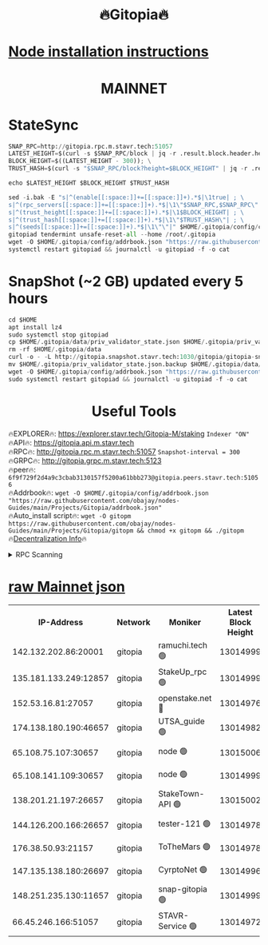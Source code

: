 <h1 align="center"> 🔥Gitopia🔥</h1>

[Node installation instructions](https://github.com/obajay/nodes-Guides/tree/main/Projects/Gitopia)
=

<h1 align="center"> MAINNET</h1>

# StateSync
```python
SNAP_RPC=http://gitopia.rpc.m.stavr.tech:51057
LATEST_HEIGHT=$(curl -s $SNAP_RPC/block | jq -r .result.block.header.height); \
BLOCK_HEIGHT=$((LATEST_HEIGHT - 300)); \
TRUST_HASH=$(curl -s "$SNAP_RPC/block?height=$BLOCK_HEIGHT" | jq -r .result.block_id.hash)

echo $LATEST_HEIGHT $BLOCK_HEIGHT $TRUST_HASH

sed -i.bak -E "s|^(enable[[:space:]]+=[[:space:]]+).*$|\1true| ; \
s|^(rpc_servers[[:space:]]+=[[:space:]]+).*$|\1\"$SNAP_RPC,$SNAP_RPC\"| ; \
s|^(trust_height[[:space:]]+=[[:space:]]+).*$|\1$BLOCK_HEIGHT| ; \
s|^(trust_hash[[:space:]]+=[[:space:]]+).*$|\1\"$TRUST_HASH\"| ; \
s|^(seeds[[:space:]]+=[[:space:]]+).*$|\1\"\"|" $HOME/.gitopia/config/config.toml
gitopiad tendermint unsafe-reset-all --home /root/.gitopia
wget -O $HOME/.gitopia/config/addrbook.json "https://raw.githubusercontent.com/obajay/nodes-Guides/main/Projects/Gitopia/addrbook.json"
systemctl restart gitopiad && journalctl -u gitopiad -f -o cat
```
# SnapShot (~2 GB) updated every 5 hours
```python
cd $HOME
apt install lz4
sudo systemctl stop gitopiad
cp $HOME/.gitopia/data/priv_validator_state.json $HOME/.gitopia/priv_validator_state.json.backup
rm -rf $HOME/.gitopia/data
curl -o - -L http://gitopia.snapshot.stavr.tech:1030/gitopia/gitopia-snap.tar.lz4 | lz4 -c -d - | tar -x -C $HOME/.gitopia --strip-components 2
mv $HOME/.gitopia/priv_validator_state.json.backup $HOME/.gitopia/data/priv_validator_state.json
wget -O $HOME/.gitopia/config/addrbook.json "https://raw.githubusercontent.com/obajay/nodes-Guides/main/Projects/Gitopia/addrbook.json"
sudo systemctl restart gitopiad && journalctl -u gitopiad -f -o cat
```
 <h1 align="center"> Useful Tools</h1>

🔥EXPLORER🔥:      https://explorer.stavr.tech/Gitopia-M/staking  `Indexer "ON"` \
🔥API🔥: 			 		 https://gitopia.api.m.stavr.tech \
🔥RPC🔥:           http://gitopia.rpc.m.stavr.tech:51057              `Snapshot-interval = 300` \
🔥GRPC🔥:          http://gitopia.grpc.m.stavr.tech:5123 \
🔥peer🔥:					 `6f9f729f2d4a9c3cbab3130157f5200a61bbb273@gitopia.peers.stavr.tech:51056` \
🔥Addrbook🔥:    ```wget -O $HOME/.gitopia/config/addrbook.json "https://raw.githubusercontent.com/obajay/nodes-Guides/main/Projects/Gitopia/addrbook.json"``` \
🔥Auto_install script🔥: ```wget -O gitopm https://raw.githubusercontent.com/obajay/nodes-Guides/main/Projects/Gitopia/gitopm && chmod +x gitopm && ./gitopm``` \
🔥[Decentralization Info](https://github.com/obajay/StateSync-snapshots/tree/main/Projects/Gitopia/Decentralization)🔥

<details>
<summary>RPC Scanning</summary>

<h2 align="center"> We scan nodes in real time every 4 hours. And we provide the final result of RPC endpoints.
We cannot influence the operation of these nodes in any way. </h2>


```python
If Voting Power is higher than 0 --> then the Node is a validator of the network and may be subject to attack and be a potential threat to the chain.
```
```python
We marked such validators with a red symbol
```

</details>

[raw Mainnet json](https://rpc-check.gitopm.stavr.tech/gitopm/rpc-gitopm-result.json)
=

<table><tr><th>IP-Address</th><th>Network</th><th>Moniker</th><th>Latest Block Height</th><th>Earliest Block Height</th><th>Catching Up</th><th>Tx Index</th><th>Voting Power</th><th>Scan Time</th></tr><tr><td>142.132.202.86:20001</td><td>gitopia</td><td>ramuchi.tech 🟢</td><td>13014999</td><td>6548337</td><td>False</td><td>on</td><td>0</td><td>2024-01-29T23:54:12.586383240UTC</td></tr><tr><td>135.181.133.249:12857</td><td>gitopia</td><td>StakeUp_rpc 🟢</td><td>13014999</td><td>8010001</td><td>False</td><td>on</td><td>0</td><td>2024-01-29T23:54:13.017056338UTC</td></tr><tr><td>152.53.16.81:27057</td><td>gitopia</td><td>openstake.net 🔴</td><td>13014976</td><td>10455001</td><td>False</td><td>off</td><td>27132</td><td>2024-01-29T23:53:36.082492693UTC</td></tr><tr><td>174.138.180.190:46657</td><td>gitopia</td><td>UTSA_guide 🟢</td><td>13014982</td><td>11194706</td><td>False</td><td>on</td><td>0</td><td>2024-01-29T23:53:45.868932607UTC</td></tr><tr><td>65.108.75.107:30657</td><td>gitopia</td><td>node 🟢</td><td>13015006</td><td>11907586</td><td>False</td><td>on</td><td>0</td><td>2024-01-29T23:54:24.138170446UTC</td></tr><tr><td>65.108.141.109:30657</td><td>gitopia</td><td>node 🟢</td><td>13014999</td><td>12299845</td><td>False</td><td>on</td><td>0</td><td>2024-01-29T23:54:11.963260544UTC</td></tr><tr><td>138.201.21.197:26657</td><td>gitopia</td><td>StakeTown-API 🟢</td><td>13015002</td><td>12733501</td><td>False</td><td>on</td><td>0</td><td>2024-01-29T23:54:17.570603058UTC</td></tr><tr><td>144.126.200.166:26657</td><td>gitopia</td><td>tester-121 🟢</td><td>13014978</td><td>12832814</td><td>False</td><td>off</td><td>0</td><td>2024-01-29T23:53:38.513435577UTC</td></tr><tr><td>176.38.50.93:21157</td><td>gitopia</td><td>ToTheMars 🟢</td><td>13014978</td><td>12883228</td><td>False</td><td>on</td><td>0</td><td>2024-01-29T23:53:38.968705137UTC</td></tr><tr><td>147.135.138.180:26697</td><td>gitopia</td><td>CyrptoNet 🟢</td><td>13014996</td><td>12883228</td><td>False</td><td>off</td><td>0</td><td>2024-01-29T23:54:07.340036754UTC</td></tr><tr><td>148.251.235.130:11657</td><td>gitopia</td><td>snap-gitopia 🟢</td><td>13014999</td><td>12908001</td><td>False</td><td>on</td><td>0</td><td>2024-01-29T23:54:12.264682196UTC</td></tr><tr><td>66.45.246.166:51057</td><td>gitopia</td><td>STAVR-Service 🟢</td><td>13014972</td><td>13011001</td><td>False</td><td>on</td><td>0</td><td>2024-01-29T23:53:54.697747162UTC</td></tr></table>
